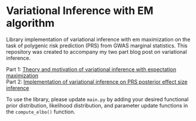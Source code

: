 # Variational Inference with EM algorithm

Library implementation of variational inference with em maximization on the task of polygenic risk prediction (PRS) from GWAS marginal statistics. This repository was created to accompany my two part blog post on variational inference.

Part 1: [Theory and motivation of variational inference with expectation maximization](https://matrixmaster.me/blog/2023/variational-inf-1/)<br>
Part 2: [Implementation of variational inference on PRS posterior effect size inference](https://matrixmaster.me/blog/2023/variational-inf-2/)

To use the library, please update `main.py` by adding your desired functional prior distribution, likelihood distribution, and parameter update functions in the `compute_elbo()` function.
